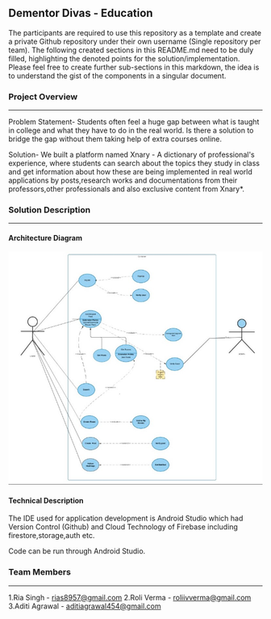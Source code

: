 ## Dementor Divas - Education

The participants are required to use this repository as a template and create a private Github repository under their own username (Single repository per team). The following created sections in this README.md need to be duly filled, highlighting the denoted points for the solution/implementation. Please feel free to create further sub-sections in this markdown, the idea is to understand the gist of the components in a singular document.

### Project Overview
----------------------------------

Problem Statement-
      Students often feel a huge gap between what is taught in college and what they have to do in the real world. Is there a solution         to bridge the gap without them taking help of extra courses online.
      
Solution-
      We built a platform named Xnary - A dictionary of professional's experience, where students can search about the topics they study      in class and get information about how these are being implemented in real world applications by posts,research works and      documentations from their professors,other professionals and also exclusive content from Xnary*.

### Solution Description
----------------------------------

#### Architecture Diagram

![](PPT/architechture%20diagram.jpeg)

#### Technical Description

The IDE used for application development is Android Studio which had Version Control (Github) and Cloud Technology of Firebase including firestore,storage,auth etc.

Code can be run through Android Studio.


### Team Members
----------------------------------

1.Ria Singh - rias8957@gmail.com
2.Roli Verma - roliivverma@gmail.com
3.Aditi Agrawal - aditiagrawal454@gmail.com

